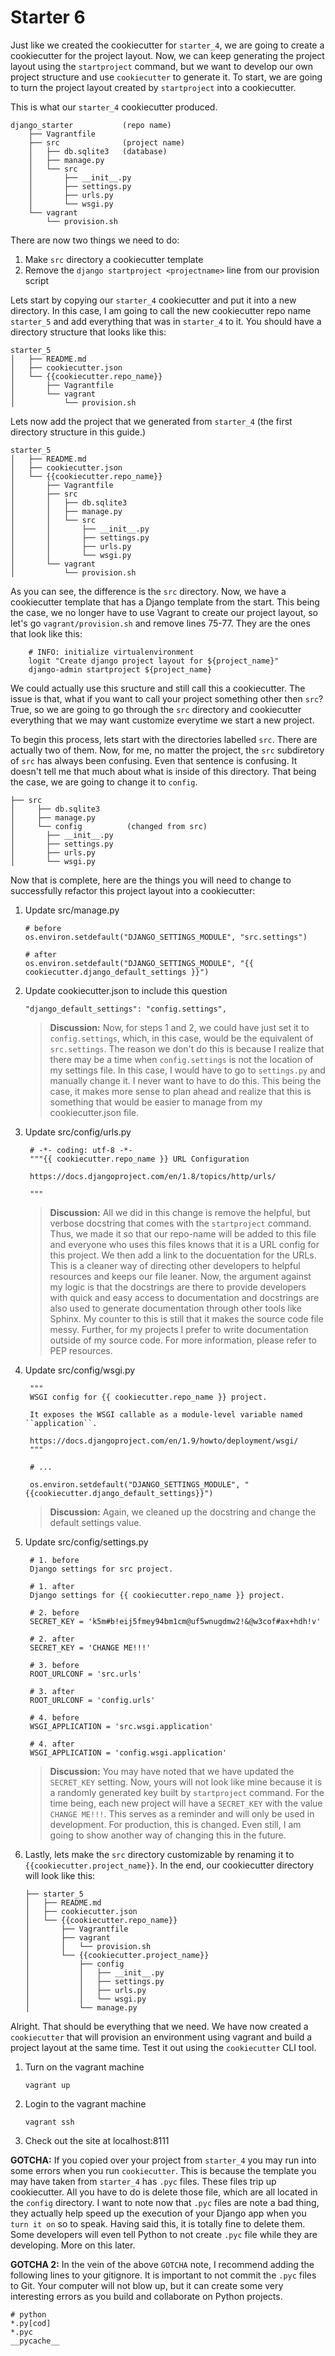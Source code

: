 # Starter 6

Just like we created the cookiecutter for `starter_4`, we are going to create a cookiecutter for the project layout.  Now, we can keep generating the project layout using the `startproject` command, but we want to develop our own project structure and use `cookiecutter` to generate it.  To start, we are going to turn the project layout created by `startproject` into a cookiecutter.

This is what our `starter_4` cookiecutter produced.

```
django_starter           (repo name)
    ├── Vagrantfile
    ├── src              (project name)
    │   ├── db.sqlite3   (database)
    │   ├── manage.py
    │   └── src
    │       ├── __init__.py
    │       ├── settings.py
    │       ├── urls.py
    │       └── wsgi.py
    └── vagrant
        └── provision.sh
```

There are now two things we need to do:

1.  Make `src` directory a cookiecutter template
2.  Remove the `django startproject <projectname>` line from our provision script

Lets start by copying our `starter_4` cookiecutter and put it into a new directory.  In this case, I am going to call the new cookiecutter repo name `starter_5` and add everything that was in `starter_4` to it.  You should have a directory structure that looks like this:

```
starter_5
│   ├── README.md
│   ├── cookiecutter.json
│   └── {{cookiecutter.repo_name}}
│       ├── Vagrantfile
│       └── vagrant
│           └── provision.sh
```

Lets now add the project that we generated from `starter_4` (the first directory structure in this guide.)  

```
starter_5
│   ├── README.md
│   ├── cookiecutter.json
│   └── {{cookiecutter.repo_name}}
│       ├── Vagrantfile
│       ├── src
│       │   ├── db.sqlite3
│       │   ├── manage.py
│       │   └── src
│       │       ├── __init__.py
│       │       ├── settings.py
│       │       ├── urls.py
│       │       └── wsgi.py
│       └── vagrant
│           └── provision.sh
```

As you can see, the difference is the `src` directory.  Now, we have a cookiecutter template that has a Django template from the start.  This being the case, we no longer have to use Vagrant to create our project layout, so let's go `vagrant/provision.sh` and remove lines 75-77.  They are the ones that look like this:

        # INFO: initialize virtualenvironment
        logit "Create django project layout for ${project_name}"
        django-admin startproject ${project_name}

We could actually use this sructure and still call this a cookiecutter.  The issue is that, what if you want to call your project something other then `src`?  True, so we are going to go through the `src` directory and cookiecutter everything that we may want customize everytime we start a new project.

To begin this process, lets start with the directories labelled `src`.  There are actually two of them.  Now, for me, no matter the project, the `src` subdiretory of `src` has always been confusing.  Even that sentence is confusing.  It doesn't tell me that much about what is inside of this directory.  That being the case, we are going to change it to `config`.

```
├── src
│     ├── db.sqlite3
│     ├── manage.py
│     └── config          (changed from src)
│       ├── __init__.py
│       ├── settings.py
│       ├── urls.py
│       └── wsgi.py
```

Now that is complete, here are the things you will need to change to successfully refactor this project layout into a cookiecutter:

1.  Update src/manage.py

        # before
        os.environ.setdefault("DJANGO_SETTINGS_MODULE", "src.settings")

        # after
        os.environ.setdefault("DJANGO_SETTINGS_MODULE", "{{ cookiecutter.django_default_settings }}")

2.  Update cookiecutter.json to include this question

        "django_default_settings": "config.settings",

    > **Discussion:**  Now, for steps 1 and 2, we could have just set it to `config.settings`, which, in this case, would be the equivalent of `src.settings`.  The reason we don't do this is because I realize that there may be a time when `config.settings` is not the location of my settings file.  In this case, I would have to go to `settings.py` and manually change it.  I never want to have to do this.  This being the case, it makes more sense to plan ahead and realize that this is something that would be easier to manage from my cookiecutter.json file. 

3. Update src/config/urls.py

        # -*- coding: utf-8 -*-
        """{{ cookiecutter.repo_name }} URL Configuration

        https://docs.djangoproject.com/en/1.8/topics/http/urls/

        """

    > **Discussion:**  All we did in this change is remove the helpful, but verbose docstring that comes with the `startproject` command.  Thus, we made it so that our repo-name will be added to this file and everyone who uses this files knows that it is a URL config for this project.  We then add a link to the docuentation for the URLs.  This is a cleaner way of directing other developers to helpful resources and keeps our file leaner.  Now, the argument against my logic is that the docstrings are there to provide developers with quick and easy access to documentation and docstrings are also used to generate documentation through other tools like Sphinx.  My counter to this is still that it makes the source code file messy.  Further, for my projects I prefer to write documentation outside of my source code.  For more information, please refer to PEP resources.
    
4. Update src/config/wsgi.py

        """
        WSGI config for {{ cookiecutter.repo_name }} project.

        It exposes the WSGI callable as a module-level variable named ``application``.

        https://docs.djangoproject.com/en/1.9/howto/deployment/wsgi/
        """

        # ...

        os.environ.setdefault("DJANGO_SETTINGS_MODULE", "{{cookiecutter.django_default_settings}}")

    > **Discussion:**  Again, we cleaned up the docstring and change the default settings value.

5. Update src/config/settings.py

        # 1. before
        Django settings for src project.

        # 1. after
        Django settings for {{ cookiecutter.repo_name }} project.

        # 2. before
        SECRET_KEY = 'k5m#b!eij5fmey94bm1cm@uf5wnugdmw2!&@w3cof#ax+hdh!v'

        # 2. after
        SECRET_KEY = 'CHANGE ME!!!'

        # 3. before
        ROOT_URLCONF = 'src.urls'

        # 3. after
        ROOT_URLCONF = 'config.urls'

        # 4. before
        WSGI_APPLICATION = 'src.wsgi.application'

        # 4. after
        WSGI_APPLICATION = 'config.wsgi.application'

    > **Discussion:**  You may have noted that we have updated the `SECRET_KEY` setting.  Now, yours will not look like mine because it is a randomly generated key built by `startproject` command.  For the time being, each new project will have a `SECRET_KEY` with the value `CHANGE ME!!!`.  This serves as a reminder and will only be used in development.  For production, this is changed.  Even still, I am going to show another way of changing this in the future.  

6.  Lastly, lets make the `src` directory customizable by renaming it to `{{cookiecutter.project_name}}`.  In the end, our cookiecutter directory will look like this:

        ├── starter_5
        │   ├── README.md
        │   ├── cookiecutter.json
        │   └── {{cookiecutter.repo_name}}
        │       ├── Vagrantfile
        │       ├── vagrant
        │       │   └── provision.sh
        │       └── {{cookiecutter.project_name}}
        │           ├── config
        │           │   ├── __init__.py
        │           │   ├── settings.py
        │           │   ├── urls.py
        │           │   └── wsgi.py
        │           └── manage.py

Alright.  That should be everything that we need.  We have now created a `cookiecutter` that will provision an environment using vagrant and build a project layout at the same time.  Test it out using the `cookiecutter` CLI tool.

1.  Turn on the vagrant machine

    `vagrant up`
    
2.  Login to the vagrant machine

    `vagrant ssh`

3.  Check out the site at localhost:8111

**GOTCHA:**  If you copied over your project from `starter_4` you may run into some errors when you run `cookiecutter`.  This is because the template you may have taken from `starter_4` has `.pyc` files.  These files trip up cookiecutter.  All you have to do is delete those file, which are all located in the `config` directory.  I want to note now that `.pyc` files are note a bad thing, they actually help speed up the execution of your Django app when you `turn it on` so to speak.  Having said this, it is totally fine to delete them.  Some developers will even tell Python to not create `.pyc` file while they are developing.  More on this later.    

**GOTCHA 2:** In the vein of the above `GOTCHA` note, I recommend adding the following lines to your gitignore.  It is important to not commit the `.pyc` files to Git.  Your computer will not blow up, but it can create some very interesting errors as you build and collaborate on Python projects.  

```
# python
*.py[cod]
*.pyc
__pycache__
```

